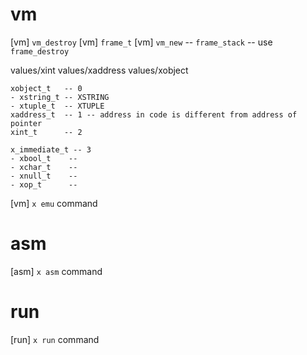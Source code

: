 # vm

[vm] `vm_destroy`
[vm] `frame_t`
[vm] `vm_new` -- `frame_stack` -- use `frame_destroy`

values/xint
values/xaddress
values/xobject

```
xobject_t   -- 0
- xstring_t -- XSTRING
- xtuple_t  -- XTUPLE
xaddress_t  -- 1 -- address in code is different from address of pointer
xint_t      -- 2

x_immediate_t -- 3
- xbool_t    --
- xchar_t    --
- xnull_t    --
- xop_t      --
```

[vm] `x emu` command

# asm

[asm] `x asm` command

# run

[run] `x run` command
